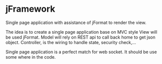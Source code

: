 jFramework
===========

Single page application with assistance of jFormat to render the view.

The idea is to create a single page application base on MVC style
View will be used jFormat.
Model will rely on REST api to call back home to get json object.
Controller, is the wiring to handle state, security check,...

Single page application is a perfect match for web socket. It should be use some where in the code.
